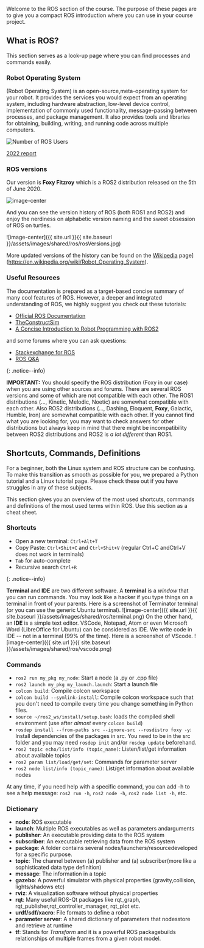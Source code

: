 Welcome to the ROS section of the course. The purpose of these pages are to give you a compact ROS introduction where you can use in your course project.

## What is ROS?

This section serves as a look-up page where you can find processes and commands easily.

### Robot Operating System

(Robot Operating System) is an open-source,meta-operating system for your robot. It provides the services you would expect from an operating system, including hardware abstraction, low-level device control, implementation of commonly used functionality, message-passing between processes, and package management. It also provides tools and libraries for obtaining, building, writing, and running code across multiple computers.

![Number of ROS Users](https://global.discourse-cdn.com/business7/uploads/ros/original/2X/2/2e99e36f60b1ca9aee851f7f33ef1b573d26aaf4.png)

[2022 report](http://download.ros.org/downloads/metrics/metrics-report-2022-07.pdf)

### ROS versions

Our version is **Foxy Fitzroy** which is a ROS2 distribution released on the 5th of June 2020.

![image-center](https://docs.ros.org/en/foxy/_static/foxy-small.png)

And you can see the version history of ROS (both ROS1 and ROS2) and enjoy the nerdiness on alphabetic version naming and the sweet obsession of ROS on turtles.

![image-center]({{ site.url }}{{ site.baseurl }}/assets/images/shared/ros/rosVersions.jpg)
  
More updated versions of the history can be found on the [Wikipedia](https://en.wikipedia.org/wiki/Robot_Operating_System) page](https://en.wikipedia.org/wiki/Robot_Operating_System).

### Useful Resources

The documentation is prepared as a target-based concise summary of many cool features of ROS. However, a deeper and integrated understanding of ROS, we highly suggest you check out these tutorials:

* [Official ROS Documentation](https://docs.ros.org/en/foxy/)
* [TheConstructSim](https://www.theconstructsim.com/robotigniteacademy_learnros/ros-courses-library/)
* [A Concise Introduction to Robot Programming with ROS2](https://github.com/fmrico/book_ros2)

and some forums where you can ask questions:

* [Stackexchange for ROS](https://robotics.stackexchange.com/)
* [ROS Q&A](https://answers.ros.org/questions/)

{: .notice--info}

**IMPORTANT:** You should specify the ROS distribution (Foxy in our case) when you are using other sources and forums. There are several ROS versions and some of which are not compatible with each other. The ROS1 distributions (..., Kinetic, Melodic, Noetic) are somewhat compatible with each other. Also ROS2 distributions (..., Dashing, Eloquent, **Foxy**, Galactic, Humble, Iron) are somewhat compatible with each other. If you cannot find what you are looking for, you may want to check answers for other distributions but always keep in mind that there might be incompatibility between ROS2 distributions and ROS2 is *a lot different* than ROS1.

## Shortcuts, Commands, Definitions

For a beginner, both the Linux system and ROS structure can be confusing. To make this transition as smooth as possible for you, we prepared a Python tutorial and a Linux tutorial page. Please check these out if you have struggles in any of these subjects.

This section gives you an overview of the most used shortcuts, commands and definitions of the most used terms within ROS. Use this section as a cheat sheet.

### Shortcuts

* Open a new terminal: `Ctrl+Alt+T`
* Copy Paste: `Ctrl+Shit+C` and `Ctrl+Shit+V` (regular Ctrl+C andCtrl+V does not work in terminals)
* `Tab` for auto-complete
* Recursive search `Ctrl+R`

{: .notice--info}

**Terminal** and **IDE** are two different software. A **terminal** is a *window* that you can run commands. You may look like a hacker if you type things on a terminal in front of your parents.
Here is a screenshot of Terminator terminal (or you can use the generic Ubuntu terminal).
![image-center]({{ site.url }}{{ site.baseurl }}/assets/images/shared/ros/terminal.png)
On the other hand, an **IDE** is a simple text editor. VSCode, Notepad, Atom or even Microsoft Word (LibreOffice for Ubuntu) can be considered as IDE. We write code in IDE -- not in a terminal (99% of the time).
Here is a screenshot of VScode.
![image-center]({{ site.url }}{{ site.baseurl }}/assets/images/shared/ros/vscode.png)

### Commands

* `ros2 run my_pkg my_node`: Start a node (a .py or .cpp file)
* `ros2 launch my_pkg my_launch.launch`: Start a launch file
* `colcon build`: Compile colcon workspace
* `colcon build --symlink-install`: Compile colcon workspace such that you don't need to compile every time you change something in Python files.
* `source ~/ros2_ws/install/setup.bash`: loads the compiled shell environment (use after *almost* every `colcon build`)
* `rosdep install --from-paths src --ignore-src --rosdistro foxy -y`: Install dependencies of the packages in src. You need to be in the src folder and you may need `rosdep init` and/or `rosdep update` beforehand.
* `ros2 topic echo/list/info (topic_name)`: Listen/list/get information about available topics
* `ros2 param list/load/get/set`: Commands for parameter server
* `ros2 node list/info (topic_name)`: List/get information about available nodes

At any time, if you need help with a specific command, you can add -h to see a help message: `ros2 run -h`, `ros2 node -h`, `ros2 node list -h`, etc.

### Dictionary

* **node**: ROS executable
* **launch**: Multiple ROS executables as well as parameters andarguments
* **publisher**: An executable providing data to the ROS system
* **subscriber**: An executable retrieving data from the ROS system
* **package**: A folder contains several nodes/launchers/resourcedeveloped for a specific purpose.
* **topic**: The channel between (a) publisher and (a) subscriber(more like a sophisticated data type definition)
* **message**: The information in a topic
* **gazebo**: A powerful simulator with physical properties (gravity,collision, lights/shadows etc)
* **rviz**: A visualization software without physical properties
* **rqt**: Many useful ROS-Qt packages like rqt_graph, rqt_publisher,rqt_controller_manager, rqt_plot etc.
* **urdf/sdf/xacro**: File formats to define a robot
* **parameter server**: A shared dictionary of parameters that nodesstore and retrieve at runtime
* **tf**: Stands for *Transform* and it is a powerful ROS packagebuilds relationships of multiple frames from a given robot model.